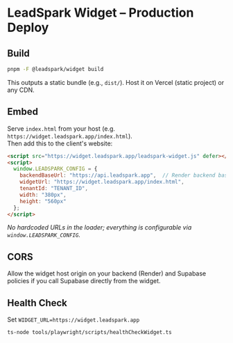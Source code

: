 # LeadSpark Widget – Production Deploy

## Build
```bash
pnpm -F @leadspark/widget build
```
This outputs a static bundle (e.g., `dist/`). Host it on Vercel (static project) or any CDN.

## Embed
Serve `index.html` from your host (e.g. `https://widget.leadspark.app/index.html`).  
Then add this to the client's website:
```html
<script src="https://widget.leadspark.app/leadspark-widget.js" defer></script>
<script>
  window.LEADSPARK_CONFIG = {
    backendBaseUrl: "https://api.leadspark.app",  // Render backend base URL
    widgetUrl: "https://widget.leadspark.app/index.html",
    tenantId: "TENANT_ID",
    width: "380px",
    height: "560px"
  };
</script>
```
*No hardcoded URLs in the loader; everything is configurable via `window.LEADSPARK_CONFIG`.*

## CORS
Allow the widget host origin on your backend (Render) and Supabase policies if you call Supabase directly from the widget.

## Health Check
Set `WIDGET_URL=https://widget.leadspark.app`  
```bash
ts-node tools/playwright/scripts/healthCheckWidget.ts
```
